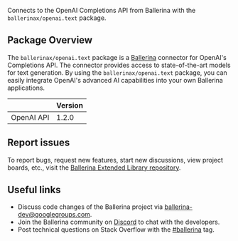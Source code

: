 Connects to the OpenAI Completions API from Ballerina with the `ballerinax/openai.text` package.

## Package Overview
The `ballerinax/openai.text` package is a [Ballerina](https://ballerina.io/) connector for OpenAI's Completions API. The connector provides access to state-of-the-art models for text generation. By using the `ballerinax/openai.text` package, you can easily integrate OpenAI's advanced AI capabilities into your own Ballerina applications.

|                             | Version         |
|-----------------------------|-----------------|
| OpenAI API                  | 1.2.0           |

## Report issues
To report bugs, request new features, start new discussions, view project boards, etc., visit the [Ballerina Extended Library repository](https://github.com/ballerina-platform/ballerina-extended-library).

## Useful links
- Discuss code changes of the Ballerina project via [ballerina-dev@googlegroups.com](mailto:ballerina-dev@googlegroups.com).
- Join the Ballerina community on [Discord](https://discord.gg/ballerinalang) to chat with the developers.
- Post technical questions on Stack Overflow with the [#ballerina](https://stackoverflow.com/questions/tagged/ballerina) tag.
